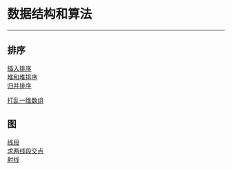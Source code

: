 ﻿# 数据结构和算法
---

## 排序

[插入排序](/isertSort/readme.md)<br>
[堆和堆排序](/heapSort/readme.md)<br>
[归并排序](/mergeSort/readme.md)<br>


[打乱一维数组](/shuffle/readme.md)<br>

## 图
[线段](/line/readme.md)<br>
[求两线段交点](/segmentsIntr/readme.md)<br>
[射线](/rayline/readme.md)<br>
